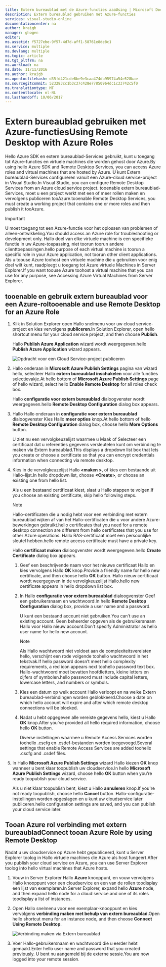 ```yaml
---
title: Extern bureaublad met de Azure-functies aaaUsing | Microsoft Docs
description: Extern bureaublad gebruiken met Azure-functies
services: visual-studio-online
documentationcenter: na
author: kraigb
manager: ghogen
editor: 
ms.assetid: f5727ebe-9f57-4d7d-aff1-58761e8de8c1
ms.service: multiple
ms.devlang: multiple
ms.topic: article
ms.tgt_pltfrm: na
ms.workload: na
ms.date: 11/11/2016
ms.author: kraigb
ms.openlocfilehash: d35fd421cde8be9e3caa474db95974a54e528bae
ms.sourcegitcommit: 523283cc1b3c37c428e77850964dc1c33742c5f0
ms.translationtype: MT
ms.contentlocale: nl-NL
ms.lasthandoff: 10/06/2017
---
```

# <a name="using-remote-desktop-with-azure-roles"></a><span data-ttu-id="dd5c9-103">Extern bureaublad gebruiken met Azure-functies</span><span class="sxs-lookup"><span data-stu-id="dd5c9-103">Using Remote Desktop with Azure Roles</span></span>
<span data-ttu-id="dd5c9-104">Hello Azure SDK en extern bureaublad-Services gebruikt, kunt u toegang tot Azure-functies en virtuele machines die worden gehost door Azure.</span><span class="sxs-lookup"><span data-stu-id="dd5c9-104">By using hello Azure SDK and Remote Desktop Services, you can access Azure roles and virtual machines that are hosted by Azure.</span></span> <span data-ttu-id="dd5c9-105">U kunt Extern bureaublad-Services configureren vanuit een Azure-cloud service-project in Visual Studio.</span><span class="sxs-lookup"><span data-stu-id="dd5c9-105">In Visual Studio, you can configure Remote Desktop Services from an Azure cloud service project.</span></span> <span data-ttu-id="dd5c9-106">tooenable extern bureaublad-Services, moet u een project werkt met een of meer rollen maken en vervolgens publiceren tooAzure.</span><span class="sxs-lookup"><span data-stu-id="dd5c9-106">tooenable Remote Desktop Services, you must create a working project that contains one or more roles and then publish it tooAzure.</span></span>

> [!IMPORTANT]
> <span data-ttu-id="dd5c9-107">U moet toegang tot een Azure-functie voor het oplossen van problemen of alleen-ontwikkeling.</span><span class="sxs-lookup"><span data-stu-id="dd5c9-107">You should access an Azure role for troubleshooting or development only.</span></span> <span data-ttu-id="dd5c9-108">Hallo doel van elke virtuele machine is een specifieke functie in uw Azure-toepassing, niet toorun toorun andere clienttoepassingen.</span><span class="sxs-lookup"><span data-stu-id="dd5c9-108">hello purpose of each virtual machine is toorun a specific role in your Azure application, not toorun other client applications.</span></span> <span data-ttu-id="dd5c9-109">Als u toouse Azure toohost een virtuele machine die u gebruiken voor enig doel wilt kunt, raadpleegt u toegang tot Azure virtuele Machines in Server Explorer.</span><span class="sxs-lookup"><span data-stu-id="dd5c9-109">If you want toouse Azure toohost a virtual machine that you can use for any purpose, see Accessing Azure Virtual Machines from Server Explorer.</span></span>
> 
> 

## <a name="tooenable-and-use-remote-desktop-for-an-azure-role"></a><span data-ttu-id="dd5c9-110">tooenable en gebruik extern bureaublad voor een Azure-rol</span><span class="sxs-lookup"><span data-stu-id="dd5c9-110">tooenable and use Remote Desktop for an Azure Role</span></span>
1. <span data-ttu-id="dd5c9-111">Klik in Solution Explorer open Hallo snelmenu voor uw cloud service-project en kies vervolgens **publiceren**.</span><span class="sxs-lookup"><span data-stu-id="dd5c9-111">In Solution Explorer, open hello shortcut menu for your cloud service project, and then choose **Publish**.</span></span>
   
    <span data-ttu-id="dd5c9-112">Hallo **Publish Azure Application** wizard wordt weergegeven.</span><span class="sxs-lookup"><span data-stu-id="dd5c9-112">hello **Publish Azure Application** wizard appears.</span></span>
   
    ![Opdracht voor een Cloud Service-project publiceren](./media/vs-azure-tools-remote-desktop-roles/IC799161.png)
2. <span data-ttu-id="dd5c9-114">Hallo onderaan in **Microsoft Azure Publish Settings** pagina van wizard hello, selecteer Hallo **extern bureaublad inschakelen** voor alle functies selectievakje.</span><span class="sxs-lookup"><span data-stu-id="dd5c9-114">At hello bottom of **Microsoft Azure Publish Settings** page of hello wizard, select hello **Enable Remote Desktop** for all roles check box.</span></span> 
   
    <span data-ttu-id="dd5c9-115">Hallo **configuratie voor extern bureaublad** dialoogvenster wordt weergegeven.</span><span class="sxs-lookup"><span data-stu-id="dd5c9-115">hello **Remote Desktop Configuration** dialog box appears.</span></span>
3. <span data-ttu-id="dd5c9-116">Hallo Hallo onderaan in **configuratie voor extern bureaublad** dialoogvenster Kies Hallo **meer opties** knop.</span><span class="sxs-lookup"><span data-stu-id="dd5c9-116">At hello bottom of hello **Remote Desktop Configuration** dialog box, choose hello **More Options** button.</span></span> 
   
    <span data-ttu-id="dd5c9-117">U ziet nu een vervolgkeuzelijst waarmee u Maak of Selecteer een certificaat dat u referenties gegevens versleutelen kunt om verbinding te maken via Extern bureaublad.</span><span class="sxs-lookup"><span data-stu-id="dd5c9-117">This displays a dropdown list box that lets you create or choose a certificate so that you can encrypt credentials information when connecting via remote desktop.</span></span>
4. <span data-ttu-id="dd5c9-118">Kies in de vervolgkeuzelijst Hallo  **&lt;maken >**, of kies een bestaande uit Hallo-lijst.</span><span class="sxs-lookup"><span data-stu-id="dd5c9-118">In hello dropdown list, choose **&lt;Create>**, or choose an existing one from hello list.</span></span> 
   
    <span data-ttu-id="dd5c9-119">Als u een bestaand certificaat kiest, slaat u Hallo stappen te volgen.</span><span class="sxs-lookup"><span data-stu-id="dd5c9-119">If you choose an existing certificate, skip hello following steps.</span></span>
   
   > [!NOTE]
   > <span data-ttu-id="dd5c9-120">Hallo-certificaten die u nodig hebt voor een verbinding met extern bureaublad wijken af van het Hallo-certificaten die u voor andere Azure-bewerkingen gebruikt.</span><span class="sxs-lookup"><span data-stu-id="dd5c9-120">hello certificates that you need for a remote desktop connection are different from hello certificates that you use for other Azure operations.</span></span> <span data-ttu-id="dd5c9-121">Hallo RAS-certificaat moet een persoonlijke sleutel hebben.</span><span class="sxs-lookup"><span data-stu-id="dd5c9-121">hello remote access certificate must have a private key.</span></span>
   > 
   > 
   
    <span data-ttu-id="dd5c9-122">Hallo **certificaat maken** dialoogvenster wordt weergegeven.</span><span class="sxs-lookup"><span data-stu-id="dd5c9-122">hello **Create Certificate** dialog box appears.</span></span>
   
   1. <span data-ttu-id="dd5c9-123">Geef een beschrijvende naam voor het nieuwe certificaat Hallo en kies vervolgens Hallo **OK** knop.</span><span class="sxs-lookup"><span data-stu-id="dd5c9-123">Provide a friendly name for hello new certificate, and then choose hello **OK** button.</span></span> <span data-ttu-id="dd5c9-124">Hallo nieuw certificaat wordt weergegeven in de vervolgkeuzelijst Hallo.</span><span class="sxs-lookup"><span data-stu-id="dd5c9-124">hello new certificate appears in hello dropdown list box.</span></span>
   2. <span data-ttu-id="dd5c9-125">In Hallo **configuratie voor extern bureaublad** dialoogvenster Geef een gebruikersnaam en wachtwoord.</span><span class="sxs-lookup"><span data-stu-id="dd5c9-125">In hello **Remote Desktop Configuration** dialog box, provide a user name and a password.</span></span>
      
       <span data-ttu-id="dd5c9-126">U kunt een bestaand account niet gebruiken.</span><span class="sxs-lookup"><span data-stu-id="dd5c9-126">You can’t use an existing account.</span></span> <span data-ttu-id="dd5c9-127">Geen beheerder opgeven als de gebruikersnaam Hallo voor Hallo nieuw account.</span><span class="sxs-lookup"><span data-stu-id="dd5c9-127">Don’t specify Administrator as hello user name for hello new account.</span></span>
      
      > [!NOTE]
      > <span data-ttu-id="dd5c9-128">Als Hallo wachtwoord niet voldoet aan de complexiteitsvereisten hello, verschijnt een rode volgende toohello wachtwoord in het tekstvak.</span><span class="sxs-lookup"><span data-stu-id="dd5c9-128">If hello password doesn’t meet hello complexity requirements, a red icon appears next toohello password text box.</span></span> <span data-ttu-id="dd5c9-129">Hallo-wachtwoord moet bevatten hoofdletters, kleine letters en cijfers of symbolen.</span><span class="sxs-lookup"><span data-stu-id="dd5c9-129">hello password must include capital letters, lowercase letters, and numbers or symbols.</span></span>
      > 
      > 
   3. <span data-ttu-id="dd5c9-130">Kies een datum op welk account Hallo verloopt en na welke Extern bureaublad-verbindingen worden geblokkeerd.</span><span class="sxs-lookup"><span data-stu-id="dd5c9-130">Choose a date on which hello account will expire and after which remote desktop connections will be blocked.</span></span>
   4. <span data-ttu-id="dd5c9-131">Nadat u hebt opgegeven alle vereiste gegevens hello, kiest u Hallo **OK** knop.</span><span class="sxs-lookup"><span data-stu-id="dd5c9-131">After you've provided all hello required information, choose hello **OK** button.</span></span>
      
       <span data-ttu-id="dd5c9-132">Diverse instellingen waarmee u Remote Access Services worden toohello .cscfg en .csdef-bestanden worden toegevoegd.</span><span class="sxs-lookup"><span data-stu-id="dd5c9-132">Several settings that enable Remote Access Services are added toohello .cscfg and .csdef files.</span></span>
5. <span data-ttu-id="dd5c9-133">In Hallo **Microsoft Azure Publish Settings** wizard Hallo kiezen **OK** knop wanneer u bent klaar toopublish uw cloudservice.</span><span class="sxs-lookup"><span data-stu-id="dd5c9-133">In hello **Microsoft Azure Publish Settings** wizard, choose hello **OK** button when you’re ready toopublish your cloud service.</span></span>
   
    <span data-ttu-id="dd5c9-134">Als u niet klaar toopublish bent, kiest u Hallo **annuleren** knop.</span><span class="sxs-lookup"><span data-stu-id="dd5c9-134">If you're not ready toopublish, choose hello **Cancel** button.</span></span> <span data-ttu-id="dd5c9-135">Hallo-configuratie-instellingen worden opgeslagen en u kunt uw cloudservice later publiceren.</span><span class="sxs-lookup"><span data-stu-id="dd5c9-135">hello configuration settings are saved, and you can publish your cloud service later.</span></span>

## <a name="connect-tooan-azure-role-by-using-remote-desktop"></a><span data-ttu-id="dd5c9-136">Tooan Azure rol verbinding met extern bureaublad</span><span class="sxs-lookup"><span data-stu-id="dd5c9-136">Connect tooan Azure Role by using Remote Desktop</span></span>
<span data-ttu-id="dd5c9-137">Nadat u uw cloudservice op Azure hebt gepubliceerd, kunt u Server Explorer toolog in Hallo virtuele machines die Azure als host fungeert.</span><span class="sxs-lookup"><span data-stu-id="dd5c9-137">After you publish your cloud service on Azure, you can use Server Explorer toolog into hello virtual machines that Azure hosts.</span></span> 

1. <span data-ttu-id="dd5c9-138">Vouw in Server Explorer Hallo **Azure** knooppunt, en vouw vervolgens Hallo knooppunt voor een cloudservice en een van de rollen toodisplay een lijst van exemplaren.</span><span class="sxs-lookup"><span data-stu-id="dd5c9-138">In Server Explorer, expand hello **Azure** node, and then expand hello node for a cloud service and one of its roles toodisplay a list of instances.</span></span>
2. <span data-ttu-id="dd5c9-139">Open Hallo snelmenu voor een exemplaar-knooppunt en kies vervolgens **verbinding maken met behulp van extern bureaublad**.</span><span class="sxs-lookup"><span data-stu-id="dd5c9-139">Open hello shortcut menu for an instance node, and then choose **Connect Using Remote Desktop**.</span></span>
   
    ![Verbinding maken via Extern bureaublad](./media/vs-azure-tools-remote-desktop-roles/IC799162.png)
3. <span data-ttu-id="dd5c9-141">Voer Hallo-gebruikersnaam en wachtwoord die u eerder hebt gemaakt.</span><span class="sxs-lookup"><span data-stu-id="dd5c9-141">Enter hello user name and password that you created previously.</span></span> <span data-ttu-id="dd5c9-142">U bent nu aangemeld bij de externe sessie.</span><span class="sxs-lookup"><span data-stu-id="dd5c9-142">You are now logged into your remote session.</span></span>

